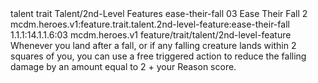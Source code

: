 <ability>
  <metadata>
    <class>talent</class>
    <feature_type>trait</feature_type>
    <file_dpath>Talent/2nd-Level Features</file_dpath>
    <item_id>ease-their-fall</item_id>
    <item_index>03</item_index>
    <item_name>Ease Their Fall</item_name>
    <level>2</level>
    <scc>mcdm.heroes.v1:feature.trait.talent.2nd-level-feature:ease-their-fall</scc>
    <scdc>1.1.1:14.1.1.6:03</scdc>
    <source>mcdm.heroes.v1</source>
    <type>feature/trait/talent/2nd-level-feature</type>
  </metadata>
  <effects>
    <effect type="mundane">Whenever you land after a fall, or if any falling creature lands within 2 squares of you, you can use a free triggered action to reduce the falling damage by an amount equal to 2 + your Reason score.</effect>
  </effects>
</ability>
